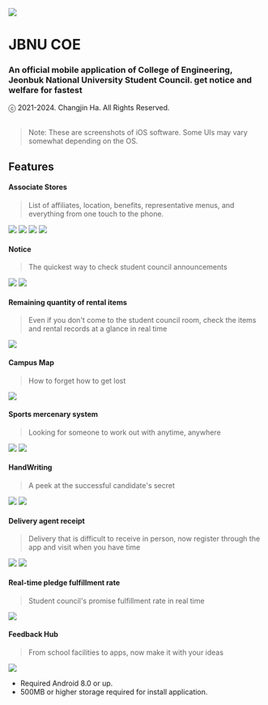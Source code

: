 ![ ](ReadMe/render_final.png)</br>
# JBNU COE</br>
### An official mobile application of College of Engineering, Jeonbuk National University Student Council. get notice and welfare for fastest<br>
ⓒ 2021-2024. Changjin Ha. All Rights Reserved.<br><br>

> Note: These are screenshots of iOS software. Some UIs may vary somewhat depending on the OS.<br>

## Features</br>
#### Associate Stores</br>
> List of affiliates, location, benefits, representative menus, and everything from one touch to the phone.</br>

![](ReadMe/associates.jpeg)
![](ReadMe/associates_list.jpeg)
![](ReadMe/associates_map.jpeg)
![](ReadMe/associates_details.jpeg)<br>

#### Notice</br>
> The quickest way to check student council announcements<br>

![](ReadMe/noticeList.jpeg)
![](ReadMe/notice_details.jpeg)<br>

#### Remaining quantity of rental items</br>
> Even if you don't come to the student council room, check the items and rental records at a glance in real time<br>

![](ReadMe/products.jpeg)<br>

#### Campus Map</br>
> How to forget how to get lost</br>

![](ReadMe/campusMap.jpeg)<br>

#### Sports mercenary system<br>
> Looking for someone to work out with anytime, anywhere</br>

![](ReadMe/sports.jpeg)
![](ReadMe/sports_apply.jpeg)<br>

#### HandWriting</br>
> A peek at the successful candidate's secret</br>

![](ReadMe/handWriting.jpeg)
![](ReadMe/handWriting_details.jpeg)<br>

#### Delivery agent receipt</br>
> Delivery that is difficult to receive in person, now register through the app and visit when you have time</br>

![](ReadMe/doorToDoor.jpeg)
![](ReadMe/doorToDoor_apply.jpeg)<br>

#### Real-time pledge fulfillment rate</br>
> Student council's promise fulfillment rate in real time<br>

![](Readme/pledges.jpeg)<br>

#### Feedback Hub</br>
> From school facilities to apps, now make it with your ideas<br>

![](ReadMe/feedbackHub.jpeg)<br>

 * Required Android 8.0 or up. </br>
 * 500MB or higher storage required for install application.



